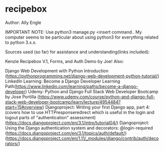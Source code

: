 # recipebox
Author: Ally Engle

IMPORTANT NOTE: Use python3 manage.py <insert command.. My computer seems to be particular about using python3 for everything related to python 3.x.x.

Sources used (so far) for assistance and understanding(links included):

Kenzie Recipebox V.1, Forms, and Auth Demo by Joe!
Also:

Django Web Development with Python Introduction (https://pythonprogramming.net/django-web-development-python-tutorial/)
LinkedIn Learning: Become a Django Developer Learning Path(https://www.linkedin.com/learning/paths/become-a-django-developer)
Udemy: Python and Django Full Stack Web Developer Bootcamp by Jose Portilla (https://www.udemy.com/course/python-and-django-full-stack-web-developer-bootcamp/learn/lecture/4954484?start=15#overview)
Djangoproject: Writing your first Django app, part 4: (covers how to use HTTPresponseredirect which is useful in the login and logout parts of "authentication" assessment) (https://docs.djangoproject.com/en/3.1/intro/tutorial04/)
Djangoproject: Using the Django authentication system and decorators: @login-required (https://docs.djangoproject.com/en/3.1/topics/auth/default/) (https://docs.djangoproject.com/en/1.11/_modules/django/contrib/auth/decorators/)
